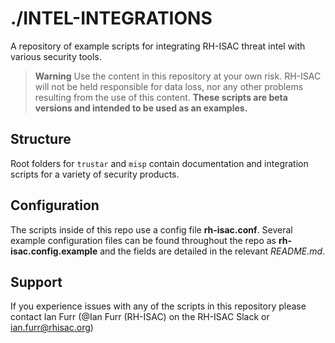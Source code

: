 # ./INTEL-INTEGRATIONS
A repository of example scripts for integrating RH-ISAC threat intel with various security tools.<br>

> **Warning**
> Use the content in this repository at your own risk. RH-ISAC will not be held responsible for data loss, nor any other problems resulting from the use of this content. **These scripts are beta versions and intended to be used as an examples.**

## Structure
Root folders for `trustar` and `misp` contain documentation and integration scripts for a variety of security products. 

## Configuration
The scripts inside of this repo use a config file **rh-isac.conf**. Several example configuration files can be found throughout the repo as **rh-isac.config.example** and the fields are detailed in the relevant *README.md*.

## Support
If you experience issues with any of the scripts in this repository please contact Ian Furr (@Ian Furr (RH-ISAC) on the RH-ISAC Slack or ian.furr@rhisac.org)

